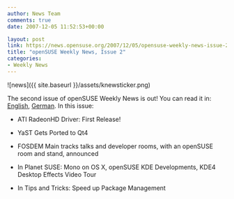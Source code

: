 ```yaml
---
author: News Team
comments: true
date: 2007-12-05 11:52:53+00:00

layout: post
link: https://news.opensuse.org/2007/12/05/opensuse-weekly-news-issue-2/
title: "openSUSE Weekly News, Issue 2"
categories:
- Weekly News
---
```



![news]({{ site.baseurl }}/assets/knewsticker.png)

The second issue of openSUSE Weekly News is out! You can read it in: [English](http://en.opensuse.org/OpenSUSE_Weekly_News/2), [German](http://de.opensuse.org/OpenSUSE-Wochenschau/2). In this issue:




	
  * ATI RadeonHD Driver: First Release!


	
  * YaST Gets Ported to Qt4


	
  * FOSDEM Main tracks talks and developer rooms, with an openSUSE room and stand, announced


	
  * In Planet SUSE: Mono on OS X, openSUSE KDE Developments, KDE4 Desktop Effects Video Tour


	
  * In Tips and Tricks: Speed up Package Management
